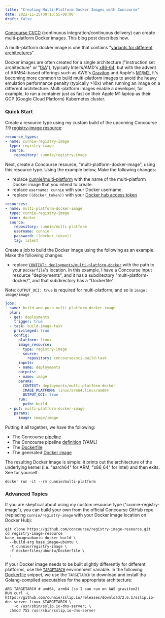 ```yaml
---
title: "Creating Multi-Platform Docker Images with Concourse"
date: 2022-11-25T08:13:55-08:00
draft: false
---
```


[Concourse CI/CD](https://concourse-ci.org/) (continuous integration/continuous
delivery) can create multi-platform Docker images. This blog post describes how.

A multi-platform docker image is one that contains "[variants for
different architectures](https://docs.docker.com/build/building/multi-platform/)".

Docker images are often created for a single architecture ("instruction set
architecture" or
"[ISA](https://en.wikipedia.org/wiki/Instruction_set_architecture)"), typically
Intel's/AMD's [x86-64](https://en.wikipedia.org/wiki/X86-64), but with the
advent of ARM64-based offerings such as AWS's
[Graviton](https://aws.amazon.com/ec2/graviton/) and Apple's
[M1](https://en.wikipedia.org/wiki/Apple_M1)/[M2](https://en.wikipedia.org/wiki/Apple_M2),
It's becoming more common to build multi-platform images to avoid the heavy
emulation performance penalty (typically >10x) when running an image on a
different architecture. Multi-platform images enable a developer, for example,
to run a container just as fast on their Apple M1 laptop as their GCP (Google
Cloud Platform) Kubernetes cluster.

### Quick Start

Create a resource type using my custom build of the upcoming Concourse 7.9
[registry-image resource](https://github.com/concourse/registry-image-resource):

```yaml
resource_types:
- name: cunnie-registry-image
  type: registry-image
  source:
    repository: cunnie/registry-image
```

Next, create a Concourse resource, "multi-platform-docker-image", using this
resource type. Using the example below, Make the following changes:

- replace
  [cunnie/multi-platform](https://hub.docker.com/repository/docker/cunnie/multi-platform)
  with the name of the multi-platform Docker image that you intend to create.
- replace `username: cunnie` with your Docker username.
- replace `((docker_token))` with your [Docker hub access
  token](https://docs.docker.com/docker-hub/access-tokens/)

```yaml
resources:
- name: multi-platform-docker-image
  type: cunnie-registry-image
  icon: docker
  source:
    repository: cunnie/multi-platform
    username: cunnie
    password: ((docker_token))
    tag: latest
```

Create a job to build the Docker image using the following as an example. Make
the following changes:

- replace [`CONTEXT:
  deployments/multi-platform-docker`](https://github.com/cunnie/deployments/tree/c8207ebc06bf2adb4fabe9632d81416f69ce00ae/multi-platform-docker)
  with the path to your `Dockerfile`'s location. In this example, I have a
  Concourse input resource "deployments", and it has a subdirectory
  "multi-platform-docker/", and that subdirectory has a "Dockerfile".

Note: `OUTPUT_OCI: true` is required for multi-platform, and so is `image: image/image`

```yaml
jobs:
- name: build-and-push-multi-platform-docker-image
  plan:
  - get: deployments
    trigger: true
  - task: build-image-task
    privileged: true
    config:
      platform: linux
      image_resource:
        type: registry-image
        source:
          repository: concourse/oci-build-task
      inputs:
      - name: deployments
      outputs:
      - name: image
      params:
        CONTEXT: deployments/multi-platform-docker
        IMAGE_PLATFORM: linux/arm64,linux/amd64
        OUTPUT_OCI: true
      run:
        path: build
  - put: multi-platform-docker-image
    params:
      image: image/image
```

Putting it all together, we have the following:

- The Concourse [pipeline](https://ci.nono.io/teams/main/pipelines/multi-platform-docker)
- The Concourse pipeline
  [definition](https://github.com/cunnie/deployments/blob/c8207ebc06bf2adb4fabe9632d81416f69ce00ae/ci/pipeline-multi-platform-docker.yml)
  (YAML)
- The
  [Dockerfile](https://github.com/cunnie/deployments/blob/c8207ebc06bf2adb4fabe9632d81416f69ce00ae/multi-platform-docker/Dockerfile)
- The generated [Docker
  image](https://hub.docker.com/repository/docker/cunnie/multi-platform)

The resulting Docker image is simple: it prints out the architecture of the underlying
kernel (i.e. "aarch64" for ARM, "x86_64" for Intel) and then exits. See for
yourself:

```shell
docker run -it --rm cunnie/multi-platform
```

### Advanced Topics

If you are skeptical about using my custom resource type
("cunnie-registry-image"), you can build your own from the official Concourse
GitHub repo (replacing `cunnie/registry-image` with your Docker image location
on Docker Hub):

```shell
git clone https://github.com/concourse/registry-image-resource.git
cd registry-image-resource
base_image=ubuntu docker build \
  --build-arg base_image=ubuntu \
  -t cunnie/registry-image \
  -f dockerfiles/ubuntu/Dockerfile \
  .
```

If your Docker image needs to be built slightly differently for different
platforms, use the
[`TARGETARCH`](https://docs.docker.com/engine/reference/builder/#automatic-platform-args-in-the-global-scope)
environment variable. In the following
[Dockerfile](https://github.com/cunnie/sslip.io/blob/d900b738c7dd6da3b20e806d3e0e87c783e45d26/k8s/Dockerfile-sslip.io-dns-server#L28-L31)
snippet, we use the `TARGETARCH` to download and install tha Golang-compiled
executables for the appropriate architecture:

```docker
ARG TARGETARCH # amd64, arm64 (so I can run on AWS graviton2)
RUN curl -L https://github.com/cunnie/sslip.io/releases/download/2.6.1/sslip.io-dns-server-linux-$TARGETARCH \
    -o /usr/sbin/sslip.io-dns-server; \
  chmod 755 /usr/sbin/sslip.io-dns-server
```
